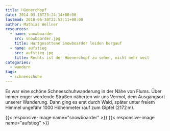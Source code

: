 ```yaml
---
title: Hüenerchopf
date: 2014-03-16T23:24:14+00:00
lastmod: 2018-06-30T22:52:11+00:00
author: Mathias Wellner
resources:
  - name: snowboarder
    src: snowboarder.jpg
    title: Hartgesottene Snowboarder leiden bergauf
  - name: aufstieg
    src: aufstieg.jpg
    title: Rechts ist der Hüenerchopf zu sehen, nicht mehr weit
categories:
  - wandern
tags:
  - schneeschuhe
---
```

Es war eine schöne Schneeschuhwanderung in der Nähe von Flums. Über immer enger werdende Straßen näherten wir uns Vermol, dem Ausgangsort unserer Wanderung. Dann ging es erst durch Wald, später unter freiem Himmel ungefähr 1000 Höhenmeter rauf zum Gipfel (2172&thinsp;m). 
<!--more-->

{{< responsive-image name="snowboarder" >}}
{{< responsive-image name="aufstieg" >}}